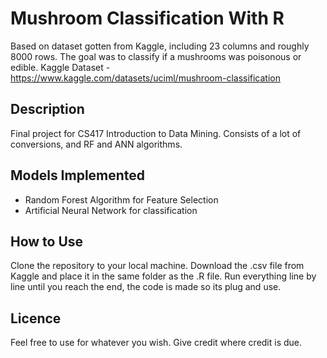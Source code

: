 # Mushroom Classification With R
  Based on dataset gotten from Kaggle, including 23 columns and roughly 8000 rows. The goal was to classify if a mushrooms was poisonous or edible.
  Kaggle Dataset - https://www.kaggle.com/datasets/uciml/mushroom-classification


## Description
 Final project for CS417 Introduction to Data Mining. Consists of a lot of conversions, and RF and ANN algorithms.
  
## Models Implemented
  - Random Forest Algorithm for Feature Selection
  - Artificial Neural Network for classification
  
## How to Use
 Clone the repository to your local machine.
 Download the .csv file from Kaggle and place it in the same folder as the .R file.
 Run everything line by line until you reach the end, the code is made so its plug and use.
 
 ## Licence 
  Feel free to use for whatever you wish. Give credit where credit is due.
